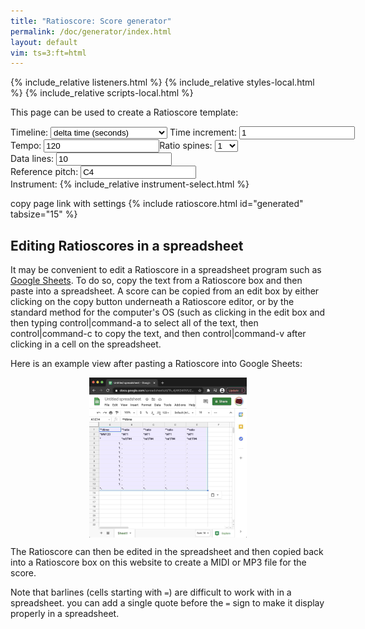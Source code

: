 ```yaml
---
title: "Ratioscore: Score generator"
permalink: /doc/generator/index.html
layout: default
vim: ts=3:ft=html
---
```


{% include_relative listeners.html %}
{% include_relative styles-local.html %}
{% include_relative scripts-local.html %}

This page can be used to create a Ratioscore template:

<nobr>
	Timeline:
	<select id="timeline">
		<option value="dtime"> delta time (seconds)         </option>
		<option value="time">  absolute time (seconds)      </option>
		<option value="dms">   delta time (milliseconds)    </option>
		<option value="ms">    absolute time (milliseconds) </option>
		<option value="recip"> musical rhythms              </option>
	</select>
</nobr><nobr>Time increment: <input id="timeval" value="1"></nobr><nobr>Tempo: <input id="tempo" value="120"></nobr><nobr>Ratio spines: <select id="spines">
	<option value="1">1</option>
	<option value="2">2</option>
	<option value="3">3</option>
	<option value="4">4</option>
	<option value="5">5</option>
	<option value="6">6</option>
	<option value="7">7</option>
	<option value="8">8</option>
	<option value="9">9</option>
	<option value="10">10</option>
	<option value="11">11</option>
	<option value="12">12</option>
	<option value="13">13</option>
	<option value="14">14</option>
	<option value="15">15</option>
	<option value="16">16</option>
	<option value="17">17</option>
	<option value="18">18</option>
	<option value="19">19</option>
	<option value="20">20</option>
</select></nobr><nobr>Data lines: <input id="lines" value="10"></nobr><nobr>Reference pitch: <input id="reference" value="C4"></nobr><nobr>Instrument: {% include_relative instrument-select.html %}</nobr>

<span class="link" onclick="copyUrl(); alert('Link copied to clipboard');">copy page link with settings</span>
{% include ratioscore.html id="generated" tabsize="15" %}
<script type="application/x-ratioscore" id="generated">
</script>



<h2> Editing Ratioscores in a spreadsheet </h2>

It may be convenient to edit a Ratioscore in a spreadsheet program
such as <a target="_blank" href="https://sheets.google.com">Google
Sheets</a>.  To do so, copy the text from a Ratioscore box and then
paste into a spreadsheet.  A score can be copied from an edit box by
either clicking on the copy button underneath a Ratioscore editor, or
by the standard method for the computer's OS (such as clicking in the edit
box and then typing control|command-a to select all of the text, then 
control|command-c to copy the text, and then control|command-v after clicking 
in a cell on the spreadsheet.

Here is an example view after pasting a Ratioscore into Google Sheets:

<a target="_blank" href="spreadsheet.jpg"><img src="spreadsheet.jpg" style="display:block; margin-left:auto; margin-right:auto; width:50%;"></a>

The Ratioscore can then be edited in the spreadsheet and then copied
back into a Ratioscore box on this website to create a MIDI or MP3 file
for the score.

Note that barlines (cells starting with `=`) are difficult to work with
in a spreadsheet.  you can add a single quote before the `=` sign to make
it display properly in a spreadsheet.





